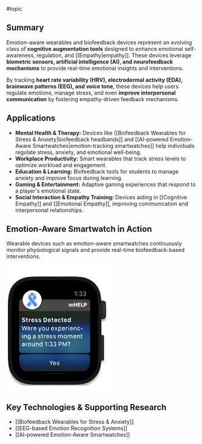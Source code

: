 #topic
## Summary

Emotion-aware wearables and biofeedback devices represent an evolving class of **cognitive augmentation tools** designed to enhance emotional self-awareness, regulation, and [[Empathy|empathy]]. These devices leverage **biometric sensors, artificial intelligence (AI), and neurofeedback mechanisms** to provide real-time emotional insights and interventions.

By tracking **heart rate variability (HRV), electrodermal activity (EDA), brainwave patterns (EEG), and voice tone**, these devices help users regulate emotions, manage stress, and even **improve interpersonal communication** by fostering empathy-driven feedback mechanisms.

## Applications

- **Mental Health & Therapy:** Devices like [[Biofeedback Wearables for Stress & Anxiety|biofeedback headbands]] and [[AI-powered Emotion-Aware Smartwatches|emotion-tracking smartwatches]] help individuals regulate stress, anxiety, and emotional well-being.
- **Workplace Productivity:** Smart wearables that track stress levels to optimize workload and engagement.
- **Education & Learning:** Biofeedback tools for students to manage anxiety and improve focus during learning.
- **Gaming & Entertainment:** Adaptive gaming experiences that respond to a player's emotional state.
- **Social Interaction & Empathy Training:** Devices aiding in [[Cognitive Empathy]] and [[Emotional Empathy]], improving communication and interpersonal relationships.

## Emotion-Aware Smartwatch in Action

Wearable devices such as emotion-aware smartwatches continuously monitor physiological signals and provide real-time biofeedback-based interventions.

![Emotion-Aware Smartwatch](watch.png)

## Key Technologies & Supporting Research

- [[Biofeedback Wearables for Stress & Anxiety]]
- [[EEG-based Emotion Recognition Systems]]
- [[AI-powered Emotion-Aware Smartwatches]]


